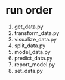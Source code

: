 # run order
1. get_data.py
2. transform_data.py
3. visualize_data.py
4. split_data.py
5. model_data.py
6. predict_data.py
7. report_model.py
8. set_data.py
